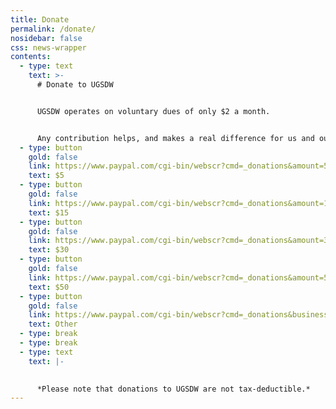 ```yaml
---
title: Donate
permalink: /donate/
nosidebar: false
css: news-wrapper
contents:
  - type: text
    text: >-
      # Donate to UGSDW


      UGSDW operates on voluntary dues of only $2 a month.


      Any contribution helps, and makes a real difference for us and our workers. You can use the links below or PayPal us at @UGSDW.
  - type: button
    gold: false
    link: https://www.paypal.com/cgi-bin/webscr?cmd=_donations&amount=5%2e00&business=ugsdw.org@gmail.com&item_name=supporting+workplace+democracy+at+Grinnell%21&currency_code=USD&return=https%3A%2F%2Fwww.ugsdw.org%2Fdonate%2Fthank-you%2F
    text: $5
  - type: button
    gold: false
    link: https://www.paypal.com/cgi-bin/webscr?cmd=_donations&amount=15%2e00&business=ugsdw.org@gmail.com&item_name=supporting+workplace+democracy+at+Grinnell%21&currency_code=USD&return=https%3A%2F%2Fwww.ugsdw.org%2Fdonate%2Fthank-you%2F
    text: $15
  - type: button
    gold: false
    link: https://www.paypal.com/cgi-bin/webscr?cmd=_donations&amount=30%2e00&business=ugsdw.org@gmail.com&item_name=supporting+workplace+democracy+at+Grinnell%21&currency_code=USD&return=https%3A%2F%2Fwww.ugsdw.org%2Fdonate%2Fthank-you%2F
    text: $30
  - type: button
    gold: false
    link: https://www.paypal.com/cgi-bin/webscr?cmd=_donations&amount=50%2e00&business=ugsdw.org@gmail.com&item_name=supporting+workplace+democracy+at+Grinnell%21&currency_code=USD&return=https%3A%2F%2Fwww.ugsdw.org%2Fdonate%2Fthank-you%2F
    text: $50
  - type: button
    gold: false
    link: https://www.paypal.com/cgi-bin/webscr?cmd=_donations&business=ugsdw.org@gmail.com&item_name=supporting+workplace+democracy+at+Grinnell%21&currency_code=USD&return=https%3A%2F%2Fwww.ugsdw.org%2Fdonate%2Fthank-you%2F
    text: Other
  - type: break
  - type: break
  - type: text
    text: |-
      

      *Please note that donations to UGSDW are not tax-deductible.*
---
```

